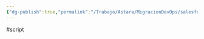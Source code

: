 ```yaml
---
{"dg-publish":true,"permalink":"/Trabajo/Astara/MigracionDevOps/salesforce/python scripts/logParserDX/"}
---
```



#script